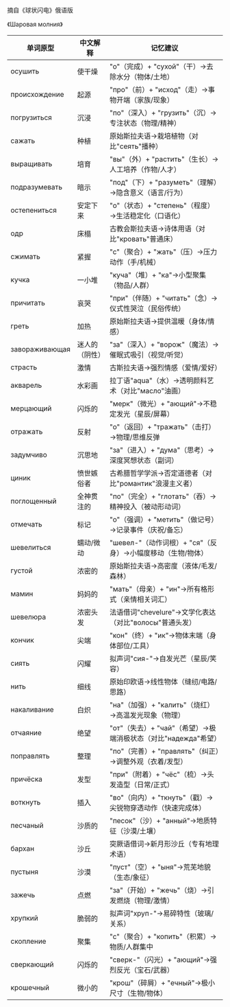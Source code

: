 摘自《球状闪电》俄语版

《Шаровая молния》

| 单词原型          | 中文解释               | 记忆建议                                   |
|-----------------|----------------------|------------------------------------------|
| осушить         | 使干燥               | "о"（完成）+ "сухой"（干）→去除水分（物体/土地）        |
| происхождение   | 起源                | "про"（前）+ "исход"（走）→事物开端（家族/现象）        |
| погрузиться     | 沉浸                | "по"（深入）+ "грузить"（沉）→专注状态（物理/精神）      |
| сажать          | 种植                | 原始斯拉夫语→栽培植物（对比"сеять"播种）              |
| выращивать      | 培育                | "вы"（外）+ "растить"（生长）→人工培养（作物/人才）      |
| подразумевать   | 暗示                | "под"（下）+ "разуметь"（理解）→隐含意义（语言/行为）     |
| остепениться    | 安定下来             | "о"（状态）+ "степень"（程度）→生活稳定化（口语化）       |
| одр             | 床榻                | 古教会斯拉夫语→诗体用语（对比"кровать"普通床）           |
| сжимать         | 紧握                | "с"（聚合）+ "жать"（压）→压力动作（手/机械）           |
| кучка           | 一小堆              | "куча"（堆）+ "ка"→小型聚集（物品/人群）               |
| причитать       | 哀哭                | "при"（伴随）+ "читать"（念）→仪式性哭泣（民俗传统）       |
| греть           | 加热                | 原始斯拉夫语→提供温暖（身体/情感）                   |
| завораживающая  | 迷人的（阴性）        | "за"（深入）+ "ворож"（魔法）→催眠式吸引（视觉/听觉）     |
| страсть         | 激情                | 古斯拉夫语→强烈情感（爱情/爱好）                    |
| акварель        | 水彩画              | 拉丁语"aqua"（水）→透明颜料艺术（对比"масло"油画）       |
| мерцающий       | 闪烁的              | "мерк"（微光）+ "ающий"→不稳定发光（星辰/屏幕）          |
| отражать        | 反射                | "о"（返回）+ "тражать"（击打）→物理/思维反弹            |
| задумчиво       | 沉思地              | "за"（进入）+ "дума"（思考）→深度冥想状态（副词）         |
| циник           | 愤世嫉俗者           | 古希腊哲学学派→否定道德者（对比"романтик"浪漫主义者）     |
| поглощенный     | 全神贯注的           | "по"（完全）+ "глотать"（吞）→精神投入（被动形动词）       |
| отмечать        | 标记                | "о"（强调）+ "метить"（做记号）→记录事件（庆祝/备忘）      |
| шевелиться     | 蠕动/微动            | "шевел-"（动作词根）+ "ся"（反身）→小幅度移动（生物/物体）  |
| густой        | 浓密的               | 原始斯拉夫语→高密度（液体/毛发/森林）                |
| мамин         | 妈妈的               | "мать"（母亲）+ "ин"→所有格形式（亲情相关词汇）         |
| шевелюра      | 浓密头发             | 法语借词"chevelure"→文学化表达（对比"волосы"普通头发）|
| кончик        | 尖端                | "кон"（终）+ "ик"→物体末端（身体部位/工具）           |
| сиять         | 闪耀                | 拟声词"сия-"→自发光芒（星辰/笑容）                  |
| нить          | 细线                | 原始印欧语→线性物体（缝纫/电路/思路）                |
| накаливание   | 白炽                | "на"（加强）+ "калить"（烧红）→高温发光现象（物理）      |
| отчаяние      | 绝望                | "от"（失去）+ "чай"（希望）→极端消极状态（对比"надежда"希望）|
| поправлять    | 整理                | "по"（完善）+ "правлять"（纠正）→调整外观（衣着/发型）    |
| причёска      | 发型                | "при"（附着）+ "чёс"（梳）→头发造型（日常/正式）        |
| воткнуть      | 插入                | "во"（向内）+ "ткнуть"（戳）→尖锐物穿透动作（快速完成体）  |
| песчаный      | 沙质的              | "песок"（沙）+ "анный"→地质特征（沙漠/土壤）          |
| бархан        | 沙丘                | 突厥语借词→新月形沙丘（专有地理术语）                 |
| пустыня       | 沙漠                | "пуст"（空）+ "ыня"→荒芜地貌（生态/象征）             |
| зажечь        | 点燃                | "за"（开始）+ "жечь"（烧）→引发燃烧（物理/激情）         |
| хрупкий       | 脆弱的              | 拟声词"хруп-"→易碎特性（玻璃/关系）                 |
| скопление     | 聚集                | "с"（聚合）+ "копить"（积累）→物质/人群集中           |
| сверкающий    | 闪烁的              | "сверк-"（闪光）+ "ающий"→强烈反光（宝石/武器）         |
| крошечный     | 微小的              | "крош"（碎屑）+ "ечный"→极小尺寸（生物/物体）          |